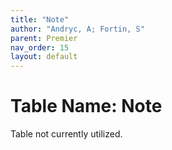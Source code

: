```yaml
---
title: "Note"
author: "Andryc, A; Fortin, S"
parent: Premier
nav_order: 15
layout: default
---
```


# Table Name: Note

Table not currently utilized.